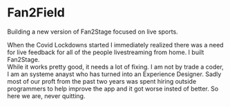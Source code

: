 # Fan2Field
Building a new version of Fan2Stage focused on live sports.

When the Covid Lockdowns started I immediately realized there was a need for live feedback for all of the people livestreaming from home. 
I built Fan2Stage.  
While it works pretty good, it needs a lot of fixing.  I am not by trade a coder, I am an systeme anayst who has turned into an Experience Designer.
Sadly most of our proft from the past two years was spent hiring outside programmers to help improve the app and it got worse insted of better.
So here we are, never quitting.
